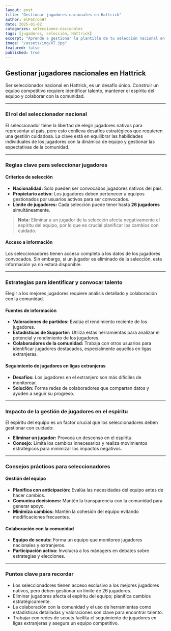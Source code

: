 ```yaml
---
layout: post
title: "Gestionar jugadores nacionales en Hattrick"
author: elPatronHT
date: 2025-01-02
categories: selecciones-nacionales
tags: [jugadores, selección, Hattrick]
excerpt: "Aprende a gestionar la plantilla de tu selección nacional en Hattrick y selecciona a los mejores talentos."
image: "/assets/img/HT.jpg"
featured: false
published: true
---
```


## Gestionar jugadores nacionales en Hattrick

Ser seleccionador nacional en Hattrick, es un desafío único. Construir un equipo competitivo requiere identificar talento, mantener el espíritu del equipo y colaborar con la comunidad.

---

### El rol del seleccionador nacional

El seleccionador tiene la libertad de elegir jugadores nativos para representar al país, pero esto conlleva desafíos estratégicos que requieren una gestión cuidadosa. La clave está en equilibrar las habilidades individuales de los jugadores con la dinámica de equipo y gestionar las expectativas de la comunidad.

---

### Reglas clave para seleccionar jugadores

#### Criterios de selección

- **Nacionalidad:** Solo pueden ser convocados jugadores nativos del país.
- **Propietario activo:** Los jugadores deben pertenecer a equipos gestionados por usuarios activos para ser convocados.
- **Límite de jugadores:** Cada selección puede tener hasta **26 jugadores** simultáneamente.

> **Nota:** Eliminar a un jugador de la selección afecta negativamente el espíritu del equipo, por lo que es crucial planificar los cambios con cuidado.

#### Acceso a información

Los seleccionadores tienen acceso completo a los datos de los jugadores convocados. Sin embargo, si un jugador es eliminado de la selección, esta información ya no estará disponible.

---

### Estrategias para identificar y convocar talento

Elegir a los mejores jugadores requiere análisis detallado y colaboración con la comunidad.

#### Fuentes de información

- **Valoraciones de partidos:** Evalúa el rendimiento reciente de los jugadores.
- **Estadísticas de Supporter:** Utiliza estas herramientas para analizar el potencial y rendimiento de los jugadores.
- **Colaboradores de la comunidad:** Trabaja con otros usuarios para identificar jugadores destacados, especialmente aquellos en ligas extranjeras.

#### Seguimiento de jugadores en ligas extranjeras

- **Desafíos:** Los jugadores en el extranjero son más difíciles de monitorear.
- **Solución:** Forma redes de colaboradores que compartan datos y ayuden a seguir su progreso.

---

### Impacto de la gestión de jugadores en el espíritu

El espíritu del equipo es un factor crucial que los seleccionadores deben gestionar con cuidado:

- **Eliminar un jugador:** Provoca un descenso en el espíritu.
- **Consejo:** Limita los cambios innecesarios y realiza movimientos estratégicos para minimizar los impactos negativos.

---

### Consejos prácticos para seleccionadores

#### Gestión del equipo

- **Planifica con anticipación:** Evalúa las necesidades del equipo antes de hacer cambios.
- **Comunica decisiones:** Mantén la transparencia con la comunidad para generar apoyo.
- **Minimiza cambios:** Mantén la cohesión del equipo evitando modificaciones frecuentes.

#### Colaboración con la comunidad

- **Equipo de scouts:** Forma un equipo que monitoree jugadores nacionales y extranjeros.
- **Participación activa:** Involucra a los mánagers en debates sobre estrategias y elecciones.

---

### Puntos clave para recordar

- Los seleccionadores tienen acceso exclusivo a los mejores jugadores nativos, pero deben gestionar un límite de 26 jugadores.
- Eliminar jugadores afecta el espíritu del equipo; planifica cambios estratégicamente.
- La colaboración con la comunidad y el uso de herramientas como estadísticas detalladas y valoraciones son clave para encontrar talento.
- Trabajar con redes de scouts facilita el seguimiento de jugadores en ligas extranjeras y asegura un equipo competitivo.